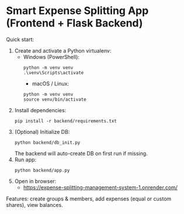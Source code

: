 # Smart Expense Splitting App (Frontend + Flask Backend)

Quick start:
1. Create and activate a Python virtualenv:
   - Windows (PowerShell):
     ```
     python -m venv venv
     .\venv\Scripts\activate
     ```
     - macOS / Linux:
     ```
     python -m venv venv
     source venv/bin/activate
     ```
2. Install dependencies:
   ```
   pip install -r backend/requirements.txt
   ```
3. (Optional) Initialize DB:
   ```
   python backend/db_init.py
   ```
   The backend will auto-create DB on first run if missing.
4. Run app:
   ```
   python backend/app.py
   ```
5. Open in browser:
   - https://expense-splitting-management-system-1.onrender.com/

Features: create groups & members, add expenses (equal or custom shares), view balances.

